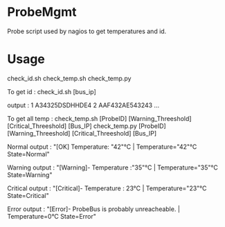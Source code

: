 ProbeMgmt
=========

Probe script used by nagios to get temperatures and id.

Usage
=====

check_id.sh
check_temp.sh 
check_temp.py

To get id :
	check_id.sh [bus_ip]
	
output : 
1 A34325DSDHHDE4
2 AAF432AE543243
...

To get all temp :
	check_temp.sh [ProbeID] [Warning_Threeshold] [Critical_Threeshold] [Bus_IP]
	check_temp.py [ProbeID] [Warning_Threeshold] [Critical_Threeshold] [Bus_IP]
	
Normal output :
	"[OK] Temperature: "42"°C | Temperature="42"°C State=Normal"
	
Warning output :
	"[Warning]- Temperature :"35"°C | Temperature="35"°C State=Warning"

Critical output :
	"[Critical]- Temperature : 23°C | Temperature="23"°C State=Critical"

Error output :
	"[Error]- ProbeBus is probably unreacheable. | Temperature=0°C State=Error"
